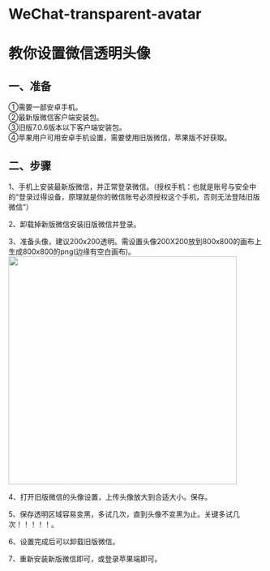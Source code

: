 # WeChat-transparent-avatar
# 教你设置微信透明头像


## 一、准备<br/>
①需要一部安卓手机。<br/>
②最新版微信客户端安装包。<br/>
③旧版7.0.6版本以下客户端安装包。<br/>
④苹果用户可用安卓手机设置，需要使用旧版微信，苹果版不好获取。 <br/>

## 二、步骤
1、手机上安装最新版微信，并正常登录微信。（授权手机：也就是账号与安全中的“登录过得设备，原理就是你的微信账号必须授权这个手机，否则无法登陆旧版微信”）<br/>

2、卸载掉新版微信安装旧版微信并登录。<br/>

3、准备头像，建议200x200透明。需设置头像200X200放到800x800的画布上生成800x800的png(边缘有空白画布)。<br/>
<img width="450px"  src="https://github.com/liteyais/WeChat-transparent-avatar/assets/16641863/4526d0ef-5c05-4abe-8170-fc3429b7c430"/>

4、打开旧版微信的头像设置，上传头像放大到合适大小。保存。<br/>

5、保存透明区域容易变黑，多试几次，直到头像不变黑为止。关键多试几次！！！！！。<br/>

6、设置完成后可以卸载旧版微信。<br/>

7、重新安装新版微信即可，或登录苹果端即可。<br/>
